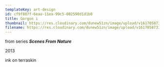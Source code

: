 ```yaml
---
templateKey: art-design
id: cf9f887f-6eaa-11ea-99c5-002590d1d1b0
title: Gorgon i
thumbnail: https://res.cloudinary.com/dunew51zn/image/upload/v1617058733/art_design/squiggles_01_T_xuzfff.jpg
filename: https://res.cloudinary.com/dunew51zn/image/upload/v1617058733/art_design/squiggles_01_phtuu9.jpg
---
```

from series ***Scenes From Nature***

2013

ink on terraskin